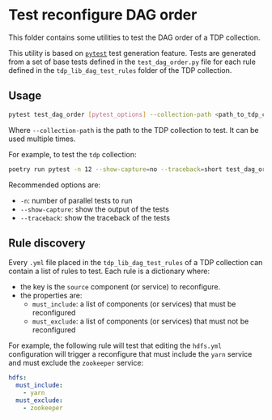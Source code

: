 # Test reconfigure DAG order

This folder contains some utilities to test the DAG order of a TDP collection.

This utility is based on [`pytest`](https://docs.pytest.org/en/stable/) test generation feature. Tests are generated from a set of base tests defined in the `test_dag_order.py` file for each rule defined in the `tdp_lib_dag_test_rules` folder of the TDP collection.

## Usage

```bash
pytest test_dag_order [pytest_options] --collection-path <path_to_tdp_collection>
```

Where `--collection-path` is the path to the TDP collection to test. It can be used multiple times.

For example, to test the `tdp` collection:

```bash
poetry run pytest -n 12 --show-capture=no --traceback=short test_dag_order --collection-path /home/paul/code/tosit/getting-started/ansible_collections/tosit/tdp
```

Recommended options are:

- `-n`: number of parallel tests to run
- `--show-capture`: show the output of the tests
- `--traceback`: show the traceback of the tests

## Rule discovery

Every `.yml` file placed in the `tdp_lib_dag_test_rules` of a TDP collection can contain a list of rules to test. Each rule is a dictionary where:

- the key is the `source` component (or service) to reconfigure.
- the properties are:
  - `must_include`: a list of components (or services) that must be reconfigured
  - `must_exclude`: a list of components (or services) that must not be reconfigured


For example, the following rule will test that editing the `hdfs.yml` configuration will trigger a reconfigure that must include the `yarn` service and must exclude the `zookeeper` service:

```yaml
hdfs:
  must_include:
    - yarn
  must_exclude:
    - zookeeper
```
